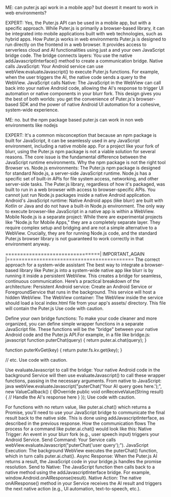 ME: can puter.js api work in a mobile app? but doesnt it meant to work in web environments?


EXPERT: Yes, the Puter.js API can be used in a mobile app, but with a specific approach. While Puter.js is primarily a browser-based library, it can be integrated into mobile applications built with web technologies, such as hybrid apps. 
How Puter.js works in web environments
Puter.js is designed to run directly on the frontend in a web browser. It provides access to serverless cloud and AI functionalities using just a <script> tag in an HTML file. It does not require any backend code, server setup, or API keys on the developer's side. 
How to use Puter.js in a mobile app
To use Puter.js in a mobile context, you must build a mobile app that includes a web environment, specifically:
Hybrid mobile apps: These apps are built using web technologies like HTML, CSS, and JavaScript and are then wrapped in a native container (using tools like Apache Cordova, Capacitor, or Ionic) to be deployed on app stores. Since hybrid apps run the web code inside a WebView (an embedded browser), the Puter.js library functions as it would on a website.
Progressive Web Apps (PWAs): Puter.js is compatible with PWAs, which are websites that can be installed on a mobile device and function like a native app. The GitHub documentation for the Puter AI PWA confirms that Puter.js works on Android and iOS browsers. 
Potential limitations on mobile
While Puter.js is designed to be mobile-compatible, some issues have been reported, primarily in early versions. A July 2025 GitHub issue reported that a Puter.js text-to-speech (TTS) function worked on desktop but not mobile, getting "stuck in SSO" (Single Sign-On). While these kinds of bugs can be resolved, it is important to test your application thoroughly on mobile to ensure all features work as expected. 

ME: does the whole mobile app have to be in the webview or only the puter.js part?


EXPERT: It is not necessary for the entire mobile app to be in a WebView to use Puter.js. Many modern hybrid apps are built with a mix of native code and web views, which is a common and effective approach. This allows developers to use the best technology for each part of the application. 
How to mix native and web views
In a mixed-approach hybrid app, you can use the following strategy: 
Native for core UI: Build the main parts of your app's user interface, like navigation bars, home screens, and settings, using native components. This provides the best possible performance and a seamless look and feel that perfectly matches the platform (e.g., iOS or Android).
WebView for web-based features: When a user navigates to a screen that uses Puter.js functionality—like an AI chat interface or a cloud storage page—you can present that specific view as a WebView. The Puter.js script tag and your web-based code would run inside this embedded browser window. 
How to facilitate communication
The key to a mixed hybrid app is a "bridge" that allows communication between the native code and the JavaScript code in the WebView. This lets your different components work together seamlessly. 
Using this method, you can:
Trigger Puter.js actions from native code: A native button could open a WebView containing a Puter.js application.
Respond to Puter.js events in native code: A Puter.js script could send a message back to the native app, for example, to show a notification after a file has finished uploading to the cloud.
Advantages of a mixed approach
This development model offers several benefits:
Optimal performance: You get the fluid, responsive performance of native components for your most frequently used UI, reserving the WebView for features where web technology is the most efficient choice.
Targeted functionality: You can use Puter.js to easily add powerful cloud and AI features without having to rebuild your entire application.
Consistent user experience: The native and web portions of the app can be designed to look and feel the same, creating a cohesive experience for the end-user. 

========================| VERY_VERY_IMPORTANT |========================================

ME: no. but my app is a fork of github.com/Ayush0Chaudhary/blurr, a google assitant -like , home button-based ai assistant that can do ui automation on android devices. so it is not like puter.js is only on one page of the app. it is needed to be synced and accessed throughout the app. what to do?


EXPERT: Based on the description of your app, which is a fork of the blurr AI assistant, integrating Puter.js throughout the app requires a robust communication "bridge" between the native Android code and a persistent JavaScript environment. You cannot simply use a different WebView for each screen that needs Puter.js, as that would reset the JavaScript state and break the seamless, system-wide behavior you need. 
Here are the key technical strategies to make this work:
1. Maintain a single, persistent WebView for Puter.js
Instead of creating and destroying a WebView for each interaction, you should use a single, background WebView instance that persists for the entire lifecycle of your AI assistant service. This can be run inside an Android Service or ForegroundService to ensure it stays active even when your app is not on screen. 
The steps would be:
Create the WebView in a service: Initialize the WebView instance within an Android Service. This service will live as long as the assistant is running.
Load Puter.js once: In this persistent WebView, load a local HTML file that includes the Puter.js <script> tag. This ensures the library is initialized and running continuously.
Set up the JavaScript bridge: Use addJavascriptInterface() to create a bridge that allows your native Kotlin or Java code to call JavaScript functions inside the WebView, and vice versa. 
2. Implement a robust communication bridge
This is the most critical part for a system-wide AI assistant. The bridge allows your native code to send requests to the Puter.js environment and receive AI-generated responses.
Native-to-JavaScript communication: Your native Android service can execute JavaScript functions within the persistent WebView. For example, to ask a question, your native code could call webView.evaluateJavascript("puter.ai.chat('What is the weather?');", null);.
JavaScript-to-Native communication: For the JavaScript environment to communicate back to the native app, you need to expose a native class to JavaScript using addJavascriptInterface(). This allows Puter.js to trigger native Android actions. For example, a JavaScript function could trigger a native call to show an overlay, perform a UI automation task, or display a pop-up.
Centralize the state: Since Puter.js is now in a central service, its state (like authentication status or AI conversation history) is naturally synchronized. Any part of your native app that needs to interact with Puter.js will do so by communicating with this single, centralized service. 
3. Manage UI automation and interactions
Since your app, blurr, relies on UI automation, the native side will still be responsible for most of the on-screen actions. Puter.js will be used for the cloud and AI logic, with the native code acting as the intermediary. 
The workflow would look like this:
User Input: The user triggers your assistant (e.g., via the home button).
Native Code: Your native Android code captures the user's voice or text query.
Bridge Communication: The native code uses evaluateJavascript() to send the query to the persistent WebView running Puter.js.
Puter.js Processing: Puter.js handles the AI processing (e.g., using puter.ai.chat()).
AI Response: Puter.js receives the AI response and sends it back to the native app using the JavaScript interface you exposed (e.g., window.Android.onAIReply(response)).
Native Action: Your native Android code receives the AI's response and takes action. If the AI response is a command to automate the UI (e.g., "open settings"), your native code executes the appropriate UI automation logic. 
A full WebView is necessary if you need to use a <script> tag that adds global functions, which is how Puter.js is typically integrated. The persistent WebView in a service remains the most reliable method for your use case. 

ME: should i use the @heyputer/puter.js npm package for this? 


EXPERT: For your specific use case—a system-wide, background AI assistant like blurr—relying solely on the official Puter.js npm package is not the recommended or simplest approach. The core reason is that the standard Puter.js functionality is designed for the browser environment, and the npm package (which bundles browser-friendly code) is intended for use with frontend frameworks like React or Vue, or for building browser-compatible bundles. 
The best method is still the persistent, background WebView approach, using the standard script tag integration within an embedded HTML file.
Here's a breakdown of why the npm package is problematic for your scenario:
Limitations of the Puter.js npm package
Browser-oriented packaging: The puter.js package available on npm is fundamentally the same browser-based library, packaged for use with JavaScript bundlers (like Webpack or Rollup) in web projects. The source code is still written with the assumption of a DOM and other browser APIs.
Minimal documentation: The npm package has limited documentation for native mobile integration. There are no examples or guides for using it outside of a browser or web-based build process.
Integration with native code: Using the npm package directly in native Android code is not possible. You cannot simply import a JavaScript npm module into your Kotlin/Java code.
Requires a JavaScript runtime: Even if you could somehow use the npm package, it would still need a JavaScript engine to run. This engine would need to exist within your Android app, which brings you back to the same problem: you need a runtime that can execute browser-like JavaScript. A WebView is the native Android component that provides this functionality. 

===================================| AGAIN_VERY_VERY_IMPORTANT |====================================
The recommended background WebView approach
For an app that needs system-wide, continuous access to Puter.js features, a background WebView running within a native Android service remains the most robust and practical solution. This approach correctly simulates the required browser environment while allowing seamless, two-way communication with the rest of your native app. 
How it works in detail:
Service hosts the environment: You create an Android Service (or ForegroundService if it needs to run continuously) that creates and maintains a single WebView instance in the background.
HTML and script tag: This WebView loads a local assets/ HTML file that contains nothing but the Puter.js script tag <script src="https://js.puter.com/v2/"></script> and your own JavaScript bridge code.
The bridge connects layers: You use the native addJavascriptInterface() method to create a communication bridge.
Native calls JavaScript: Your Android service can use webView.evaluateJavascript() to execute Puter.js functions. For example, when the user triggers the AI, the native code sends a query to the WebView.
JavaScript calls Native: The JavaScript in the WebView can call back into your native Android code, allowing the AI's response to trigger UI automation or native components in your blurr fork. 
This design gives you the best of both worlds: you get the convenience of Puter.js's browser-based SDK and the power of native Android UI automation for a cohesive, system-wide experience. 


ME: no. but the npm package based puter.js can work in non web environments like nodejs


EXPERT: It's a common misconception that because an npm package is built for JavaScript, it can be seamlessly used in any JavaScript environment, including a native mobile app. For a project like your fork of blurr, using the Puter.js npm package is not a viable solution for several reasons. The core issue is the fundamental difference between the JavaScript runtime environments. 
Why the npm package is not the right tool
Browser vs. Node.js environments: The Puter.js npm package is designed for standard Node.js, a server-side JavaScript runtime. Node.js has a specific set of built-in APIs for file system access, networking, and other server-side tasks. The Puter.js library, regardless of how it's packaged, was built to run in a web browser with access to browser-specific APIs. You cannot just run Node.js packages inside a native Android application.
Android's JavaScript runtime: Native Android apps (like blurr) are built with Kotlin or Java and do not have a built-in Node.js environment. The only way to execute browser-like JavaScript in a native app is within a WebView.
Mobile Node.js is a separate project: While there are experimental projects like "Node.js for Mobile Apps," they are a completely separate layer. They require complex setup and bridging and are not a simple alternative to a WebView. Crucially, they are for running Node.js code, and the standard Puter.js browser library is not guaranteed to work correctly in that environment anyway. 

================================| IMPORTANT_AGAIN |===========================================
The correct approach for a system-wide assistant
The best way to integrate a browser-based library like Puter.js into a system-wide native app like blurr is by running it inside a persistent WebView. This creates a bridge for seamless, continuous communication.
Here’s a practical breakdown of the architecture:
Persistent Android service: Create an Android Service or ForegroundService that runs in the background. This service will host a hidden WebView.
The WebView container: The WebView inside the service should load a local index.html file from your app's assets/ directory. This file will contain the Puter.js <script> tag, as recommended by the documentation.
The JavaScript bridge: Use Android's addJavascriptInterface() to create a two-way communication channel.
Native to JavaScript: Your native service can send commands to the WebView using evaluateJavascript(). For example, when a user says a command, your service sends the text query to the JavaScript environment.
JavaScript to native: Puter.js processes the request and sends the response back to your native app. To do this, the JavaScript calls a function on the native object exposed by addJavascriptInterface(). For example, window.Android.onAIResponse('...');.
Native execution of AI commands: When your native app receives the response from the WebView, it can then perform the necessary UI automation and other device-level actions. 

================================| THE_MOST_IMPORTANT_PART |==========================================

=================(THIS IS WHAT ACTUALLY HAS TO BE IMPLEMENED)========================================

ME: but I can't use the webview approach because when I tried implementing puter.js auth through webviews, it got stuck because in a normal mobile browser the puter.js popup would just open as a new tab, wait for the user to complete the authentication and redirect him to the original tab where the web app was. in the mobile app webview approach, it just gets tuck and persistently shows 'signing in...' when i complete the authentication


EXPERT: That's a very important and insightful point. You've hit on a known, thorny issue with Single Sign-On (SSO) systems that rely on pop-up windows when implemented inside a standard Android WebView. The typical browser multi-tab flow doesn't work correctly in a single WebView environment, causing the exact "stuck" behavior you described. 
However, the fact that a standard WebView fails for authentication does not mean the entire WebView approach is invalid. It simply means you must use a more modern and robust method for handling the authentication part specifically. 
Here is the revised, correct architectural pattern to address this SSO problem, allowing your blurr fork to use Puter.js effectively.
The solution: A hybrid approach with Chrome Custom Tabs
The recommended practice, and the official guidance from Google for modern OAuth and SSO flows in native apps, is to use a Chrome Custom Tab for authentication instead of an embedded WebView. 
This approach combines the strengths of native components and web technologies:
Native for the app and AI bridge: Your native Android Service continues to manage the background logic and the JavaScript bridge, but the authentication part is delegated.
Chrome Custom Tab for authentication: The Custom Tab is a browser window that runs on top of your app and provides a full, secure browser experience for the user. It can handle multi-window redirects and complex SSO flows correctly. 
Step-by-step implementation for blurr **IMPORTANT**:

Use a hidden WebView for the AI bridge: Continue with the persistent background Service and WebView to act as your continuous JavaScript runtime for everything except authentication. Your native code will communicate with this bridge for AI requests, file operations, and so on.
Intercept the authentication request: Configure your WebViewClient to recognize and intercept the URL that triggers Puter.js authentication. ( **THE MISSING PIECE** )
In your WebViewClient, override shouldOverrideUrlLoading().
Check the URL: When Puter.js attempts to open its authentication flow, it will do so via a specific URL. Your shouldOverrideUrlLoading() method should detect this.
Launch a Chrome Custom Tab: When your code detects the authentication URL, it should stop the WebView from loading it. Instead, it should open the URL in a Chrome Custom Tab.
This is a native Android action. You will need to add the Android Custom Tabs library dependency (androidx.browser:browser) and use an Intent to launch the Custom Tab.
Listen for the redirect: The key is to register a deep link or app link with your Android app. After the user completes authentication in the Custom Tab, Puter.com will redirect to a special URI that your app can handle (e.g., yourappscheme://auth-callback).
Process the token and complete sign-in:
Your native app's Activity that is configured to handle the deep link will be launched.
This activity will receive the authentication response from Puter.com via the URI.
You can now extract the token or necessary information from the redirect URI.
Using your JavaScript bridge, you will send this token to the background WebView, telling it to complete the sign-in process. This effectively "closes the loop" and resolves the Puter.js authentication state within your persistent JavaScript environment. 
Why this is the correct solution
This hybrid approach solves the problem at its root:
Authenticates correctly: By using a Custom Tab, you leverage the full power of a secure browser environment for the one part of the flow that needs it, avoiding the "stuck" issue.
Maintains native app control: Your native app is in full control of launching and handling the results of the authentication flow.
Keeps the persistent state: Your background WebView remains intact and continuously running, preserving the state of Puter.js for a system-wide experience.
Best of both worlds: It allows you to use Puter.js's powerful web-based APIs while using native Android features (like deep links and Custom Tabs) for critical interactions like authentication, which webviews are not well-suited for. 


ME: so the index.html page that is loaded in the webview has to have all the puter.js functions like puter.ai.chat() , txt2img, img2txt, txt2speech, and the puter.js kv store functions? is this true?
17 minutes ago

EXPERT: No, the index.html page does not need to have all the Puter.js functions defined within it. The core principle is that the index.html file simply loads the Puter.js library, which in turn makes all of its functions (like puter.ai.chat(), puter.fs.kv.get(), etc.) available to the JavaScript environment. Your native Android code, via the JavaScript bridge, can then call these functions as needed. 
How to use the Puter.js functions from native code
Load the library: Your index.html file, which is loaded into the background WebView, should contain the standard script tag to pull in the Puter.js library. For example:
html
<!DOCTYPE html>
<html>
<body>
  <script src="https://js.puter.com/v2/"></script>
</body>
</html>
Use code with caution.

Define your own bridge functions: To make your code cleaner and more organized, you can define simple wrapper functions in a separate JavaScript file. These functions will be the "bridge" between your native Android code and the Puter.js API.For example, in a file like bridge.js:
javascript
function puterChat(query) {
  return puter.ai.chat(query);
}

function puterKvGet(key) {
  return puter.fs.kv.get(key);
}

// etc.
Use code with caution.

Use evaluateJavascript to call the bridge: Your native Android code in the background Service will then use evaluateJavascript() to call these wrapper functions, passing in the necessary arguments.
From native to JavaScript:
java
webView.evaluateJavascript("puterChat('Your AI query goes here.');", new ValueCallback<String>() {
    @Override
    public void onReceiveValue(String result) {
        // Handle the AI's response here
    }
});
Use code with caution.

For functions with no return value, like puter.ai.chat() which returns a Promise, you'll need to use your JavaScript bridge to communicate the final result back to the native side. This is done using addJavascriptInterface, as described in the previous response. 
How the communication flows
The process for a command like puter.ai.chat() would look like this:
Native Trigger: An event in your blurr fork (e.g., user speech input) triggers your Android Service.
Send Command: Your Service calls webView.evaluateJavascript("puterChat('user query');").
JavaScript Execution: The background WebView executes the puterChat() function, which in turn calls puter.ai.chat().
Async Response: When the Puter.js AI returns a result, the JavaScript code in your bridge.js handles the promise resolution.
Send to Native: The JavaScript function then calls back to a native method using the addJavascriptInterface bridge. For example, window.Android.onAIResponse(result).
Native Action: The native onAIResponse() method in your Service receives the AI result and triggers the next native action (e.g., UI automation, text-to-speech, etc.).
